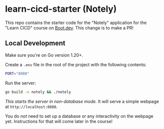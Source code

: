 # learn-cicd-starter (Notely)

This repo contains the starter code for the "Notely" application for the "Learn CICD" course on [Boot.dev](https://boot.dev).
This change is to make a PR!

## Local Development

Make sure you're on Go version 1.20+.

Create a `.env` file in the root of the project with the following contents:

```bash
PORT="8080"
```

Run the server:

```bash
go build -o notely && ./notely
```

*This starts the server in non-database mode.* It will serve a simple webpage at `http://localhost:8080`.

You do *not* need to set up a database or any interactivity on the webpage yet. Instructions for that will come later in the course!
